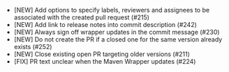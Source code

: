- [NEW] Add options to specify labels, reviewers and assignees to be associated with the created pull request (#215)
- [NEW] Add link to release notes into commit description (#242)
- [NEW] Always sign off wrapper updates in the commit message (#230)
- [NEW] Do not create the PR if a closed one for the same version already exists (#252)
- [NEW] Close existing open PR targeting older versions (#211)
- [FIX] PR text unclear when the Maven Wrapper updates (#224)
